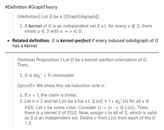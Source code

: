 #Definition #GraphTheory 

> [!definition]
> Let $G$ be a [[Graph|digraph]].
> 1. A ***kernel*** of $G$ is an independent set $S$ s.t. for every $v\notin S$, there exists $u\in S$ with $u\to v\in G$.

- **Related definition**: $G$ is ***kernel-perfect*** if every induced subdigraph of $G$ has a kernel.

---
> [!lemma] Proposition 1
> Let $D$ be a kernel-perfect orientation of $G$. Then,
> 1. $G$ is $(d^-_{D}+1)$-choosable.

> [!proof]+
> We show this via induction over $n$.
> 1. If $n=1$, the claim is trivial.
> 2. Let $n\geq 2$ and let $L(x)$ be a list s.t. $\left| L(x) \right|\geq 1+d^-_{D}(x)$ for all $x\in V(G)$. Let $c$ be some color. Consider $U:=\{ v:c\in L(v) \}$. Then, there is a kernel $S$ of $D[U]$. Now, assign $c$ to all of $S$, which is valid as $S$ is an independent set. Delete $c$ from $L(v)$ from each of the $U \backslash S$. 